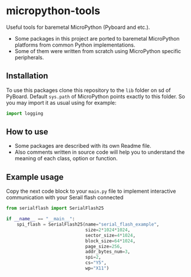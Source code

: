 # micropython-tools
Useful tools for baremetal MicroPython (Pyboard and etc.). 
* Some packages in this project are ported to baremetal MicroPython platforms from common Python implementations.
* Some of them were written from scratch using MicroPython specific peripherals.
## Installation
To use this packages clone this repository to the `lib` folder on sd of PyBoard. 
Default `sys.path` of MicroPython points exactly to this folder.
So you may import it as usual using for example:
```python
import logging
```
## How to use
* Some packages are described with its own Readme file. 
* Also comments written in source code will help you to understand the meaning of each class, option or function.
## Example usage
Copy the next code block to your `main.py` file to implement interactive communication with your Serail flash connected
```python
from serialflash import SerialFlash25

if __name__ == "__main__":
    spi_flash = SerialFlash25(name="serial_flash_example",
                              size=2*1024*1024,
                              sector_size=4*1024,
                              block_size=64*1024,
                              page_size=256,
                              addr_bytes_num=3,
                              spi=2,
                              cs="Y5",
                              wp="X11")
```